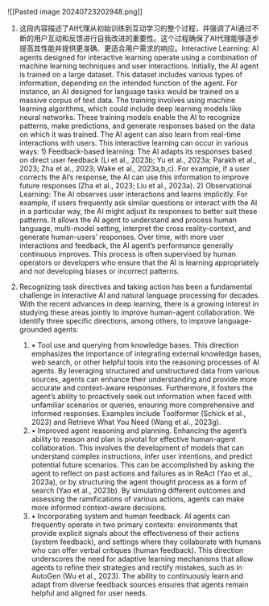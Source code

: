 ![[Pasted image 20240723202948.png]]

1. 这段内容描述了AI代理从初始训练到互动学习的整个过程，并强调了AI通过不断的用户互动和反馈进行自我改进的重要性。这个过程确保了AI代理能够逐步提高其性能并提供更准确、更适合用户需求的响应。Interactive Learning: AI agents designed for interactive learning operate using a combination of machine learning techniques and user interactions. Initially, the AI agent is trained on a large dataset. This dataset includes various types of information, depending on the intended function of the agent. For instance, an AI designed for language tasks would be trained on a massive corpus of text data. The training involves using machine learning algorithms, which could include deep learning models like neural networks. These training models enable the AI to recognize patterns, make predictions, and generate responses based on the data on which it was trained. The AI agent can also learn from real-time interactions with users. This interactive learning can occur in various ways: 1) Feedback-based learning: The AI adapts its responses based on direct user feedback (Li et al., 2023b; Yu et al., 2023a; Parakh et al., 2023; Zha et al., 2023; Wake et al., 2023a,b,c). For example, if a user corrects the AI’s response, the AI can use this information to improve future responses (Zha et al., 2023; Liu et al., 2023a). 2) Observational Learning: The AI observes user interactions and learns implicitly. For example, if users frequently ask similar questions or interact with the AI in a particular way, the AI might adjust its responses to better suit these patterns. It allows the AI agent to understand and process human language, multi-model setting, interpret the cross reality-context, and generate human-users’ responses. Over time, with more user interactions and feedback, the AI agent’s performance generally continuous improves. This process is often supervised by human operators or developers who ensure that the AI is learning appropriately and not developing biases or incorrect patterns.

3. Recognizing task directives and taking action has been a fundamental challenge in interactive AI and natural language processing for decades. With the recent advances in deep learning, there is a growing interest in studying these areas jointly to improve human-agent collaboration. We identify three specific directions, among others, to improve language-grounded agents:  
	1. • Tool use and querying from knowledge bases. This direction emphasizes the importance of integrating external knowledge bases, web search, or other helpful tools into the reasoning processes of AI agents. By leveraging structured and unstructured data from various sources, agents can enhance their understanding and provide more accurate and context-aware responses. Furthermore, it fosters the agent’s ability to proactively seek out information when faced with unfamiliar scenarios or queries, ensuring more comprehensive and informed responses. Examples include Toolformer (Schick et al., 2023) and Retrieve What You Need (Wang et al., 2023g).  
	2. • Improved agent reasoning and planning. Enhancing the agent’s ability to reason and plan is pivotal for effective human-agent collaboration. This involves the development of models that can understand complex instructions, infer user intentions, and predict potential future scenarios. This can be accomplished by asking the agent to reflect on past actions and failures as in ReAct (Yao et al., 2023a), or by structuring the agent thought process as a form of search (Yao et al., 2023b). By simulating different outcomes and assessing the ramifications of various actions, agents can make more informed context-aware decisions.  
	3. • Incorporating system and human feedback. AI agents can frequently operate in two primary contexts: environments that provide explicit signals about the effectiveness of their actions (system feedback), and settings where they collaborate with humans who can offer verbal critiques (human feedback). This direction underscores the need for adaptive learning mechanisms that allow agents to refine their strategies and rectify mistakes, such as in AutoGen (Wu et al., 2023). The ability to continuously learn and adapt from diverse feedback sources ensures that agents remain helpful and aligned for user needs.